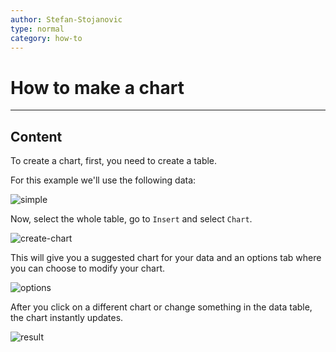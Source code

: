 ```yaml
---
author: Stefan-Stojanovic
type: normal
category: how-to
---
```


# How to make a chart


---

## Content

To create a chart, first, you need to create a table.

For this example we'll use the following data:

![simple](https://img.enkipro.com/8f80a2f2b6efaab06bbd5effc0407aff.png)

Now, select the whole table, go to `Insert` and select `Chart`.

![create-chart](https://img.enkipro.com/579a3b86e540f8449faa977b09ae0ea7.png)

This will give you a suggested chart for your data and an options tab where you can choose to modify your chart.

![options](https://img.enkipro.com/67b72c0e3a80125f28a1d0687875462f.png)

After you click on a different chart or change something in the data table, the chart instantly updates.

![result](https://img.enkipro.com/893dc0bce89b018fa83073b610eb90a7.png)
 
